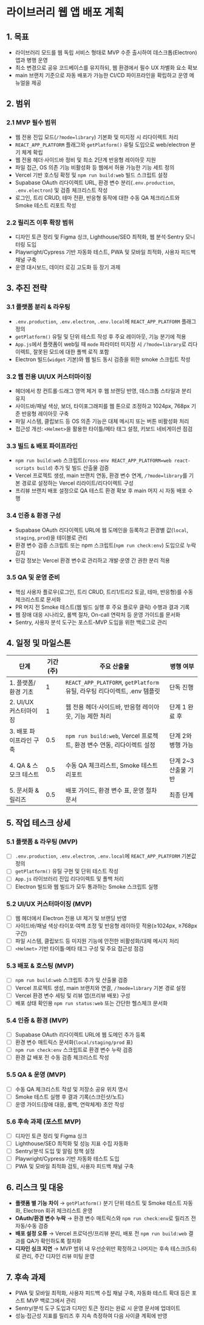 # 라이브러리 웹 앱 배포 계획

## 1. 목표
- 라이브러리 모드를 웹 독립 서비스 형태로 MVP 수준 출시하여 데스크톱(Electron) 앱과 병행 운영
- 최소 변경으로 공유 코드베이스를 유지하되, 웹 환경에서 필수 UX 차별화 요소 확보
- main 브랜치 기준으로 자동 배포가 가능한 CI/CD 파이프라인을 확립하고 운영 메뉴얼을 제공

## 2. 범위
### 2.1 MVP 필수 범위
- 웹 전용 진입 모드(`/?mode=library`) 기본화 및 미지정 시 리다이렉트 처리
- `REACT_APP_PLATFORM` 플래그와 `getPlatform()` 유틸 도입으로 web/electron 분기 체계 확립
- 웹 전용 헤더·사이드바 정비 및 최소 2단계 반응형 레이아웃 지원
- 파일 접근, OS 의존 기능 비활성화 등 웹에서 허용 가능한 기능 세트 정의
- Vercel 기반 호스팅 확정 및 `npm run build:web` 빌드 스크립트 설정
- Supabase OAuth 리다이렉트 URL, 환경 변수 분리(`.env.production`, `.env.electron`) 및 검증 체크리스트 작성
- 로그인, 트리 CRUD, 테마 전환, 반응형 동작에 대한 수동 QA 체크리스트와 Smoke 테스트 리포트 작성

### 2.2 릴리즈 이후 확장 범위
- 디자인 토큰 정리 및 Figma 싱크, Lighthouse/SEO 최적화, 웹 분석·Sentry 모니터링 도입
- Playwright/Cypress 기반 자동화 테스트, PWA 및 모바일 최적화, 사용자 피드백 채널 구축
- 운영 대시보드, 데이터 로깅 고도화 등 장기 과제

## 3. 추진 전략
### 3.1 플랫폼 분리 & 라우팅
- `.env.production`, `.env.electron`, `.env.local`에 `REACT_APP_PLATFORM` 플래그 정의
- `getPlatform()` 유틸 및 단위 테스트 작성 후 주요 레이아웃, 기능 분기에 적용
- `App.js`에서 플랫폼이 web일 때 `mode` 파라미터 미지정 시 `/?mode=library`로 리다이렉트, 잘못된 모드에 대한 폴백 로직 포함
- Electron 빌드(`widget` 기본)와 웹 빌드 동시 검증을 위한 smoke 스크립트 작성

### 3.2 웹 전용 UI/UX 커스터마이징
- 헤더에서 창 컨트롤·드래그 영역 제거 후 웹 브랜딩 반영, 데스크톱 스타일과 분리 유지
- 사이드바/패널 색상, 보더, 타이포그래피를 웹 톤으로 조정하고 1024px, 768px 기준 반응형 레이아웃 구축
- 파일 시스템, 클립보드 등 OS 의존 기능은 대체 메시지 또는 버튼 비활성화 처리
- 접근성 개선: `<Helmet>`을 활용한 타이틀/메타 태그 설정, 키보드 네비게이션 점검

### 3.3 빌드 & 배포 파이프라인
- `npm run build:web` 스크립트(`cross-env REACT_APP_PLATFORM=web react-scripts build`) 추가 및 빌드 산출물 검증
- Vercel 프로젝트 생성, main 브랜치 연동, 환경 변수 연계, `/?mode=library`를 기본 경로로 설정하는 Vercel 리라이트/리다이렉트 구성
- 프리뷰 브랜치 배포 설정으로 QA 테스트 환경 확보 후 main 머지 시 자동 배포 수행

### 3.4 인증 & 환경 구성
- Supabase OAuth 리다이렉트 URL에 웹 도메인을 등록하고 환경별 값(`local`, `staging`, `prod`)을 테이블로 관리
- 환경 변수 검증 스크립트 또는 npm 스크립트(`npm run check:env`) 도입으로 누락 감지
- 민감 정보는 Vercel 환경 변수로 관리하고 개발·운영 간 권한 분리 적용

### 3.5 QA 및 운영 준비
- 핵심 사용자 플로우(로그인, 트리 CRUD, 트리1/트리2 토글, 테마, 반응형)를 수동 체크리스트로 문서화
- PR 머지 전 Smoke 테스트(웹 빌드 실행 후 주요 플로우 클릭) 수행과 결과 기록
- 웹 장애 대응 시나리오, 롤백 절차, On-call 연락처 등 운영 가이드를 문서화
- Sentry, 사용자 분석 도구는 포스트-MVP 도입을 위한 백로그로 관리

## 4. 일정 및 마일스톤
| 단계 | 기간(주) | 주요 산출물 | 병행 여부 |
| --- | --- | --- | --- |
| 1. 플랫폼/환경 기초 | 1 | `REACT_APP_PLATFORM`, `getPlatform` 유틸, 라우팅 리다이렉트, .env 템플릿 | 단독 진행 |
| 2. UI/UX 커스터마이징 | 1 | 웹 전용 헤더·사이드바, 반응형 레이아웃, 기능 제한 처리 | 단계 1 완료 후 |
| 3. 배포 파이프라인 구축 | 0.5 | `npm run build:web`, Vercel 프로젝트, 환경 변수 연동, 리다이렉트 설정 | 단계 2와 병행 가능 |
| 4. QA & 스모크 테스트 | 0.5 | 수동 QA 체크리스트, Smoke 테스트 리포트 | 단계 2~3 산출물 기반 |
| 5. 문서화 & 릴리즈 | 0.5 | 배포 가이드, 환경 변수 표, 운영 절차 문서 | 최종 단계 |

## 5. 작업 테스크 상세
### 5.1 플랫폼 & 라우팅 (MVP)
- [ ] `.env.production`, `.env.electron`, `.env.local`에 `REACT_APP_PLATFORM` 기본값 정의
- [ ] `getPlatform()` 유틸 구현 및 단위 테스트 작성
- [ ] `App.js` 라이브러리 진입 리다이렉트 및 폴백 처리
- [ ] Electron 빌드와 웹 빌드가 모두 통과하는 Smoke 스크립트 실행

### 5.2 UI/UX 커스터마이징 (MVP)
- [ ] 웹 헤더에서 Electron 전용 UI 제거 및 브랜딩 반영
- [ ] 사이드바/패널 색상·타이포·여백 조정 및 반응형 레이아웃 적용(≥1024px, ≥768px 구간)
- [ ] 파일 시스템, 클립보드 등 미지원 기능에 안전한 비활성화/대체 메시지 처리
- [ ] `<Helmet>` 기반 타이틀·메타 태그 구성 및 주요 접근성 점검

### 5.3 배포 & 호스팅 (MVP)
- [ ] `npm run build:web` 스크립트 추가 및 산출물 검증
- [ ] Vercel 프로젝트 생성, main 브랜치와 연결, `/?mode=library` 기본 경로 설정
- [ ] Vercel 환경 변수 세팅 및 리뷰 앱(프리뷰 배포) 구성
- [ ] 배포 상태 확인용 `npm run status:web` 또는 간단한 헬스체크 문서화

### 5.4 인증 & 환경 (MVP)
- [ ] Supabase OAuth 리다이렉트 URL에 웹 도메인 추가 등록
- [ ] 환경 변수 매트릭스 문서화(`local/staging/prod` 표)
- [ ] `npm run check:env` 스크립트로 환경 변수 누락 검증
- [ ] 환경 값 배포 전 수동 검증 체크리스트 작성

### 5.5 QA & 운영 (MVP)
- [ ] 수동 QA 체크리스트 작성 및 저장소 공유 위치 명시
- [ ] Smoke 테스트 실행 후 결과 기록(스크린샷/노트)
- [ ] 운영 가이드(장애 대응, 롤백, 연락체계) 초안 작성

### 5.6 후속 과제 (포스트 MVP)
- [ ] 디자인 토큰 정리 및 Figma 싱크
- [ ] Lighthouse/SEO 최적화 및 성능 지표 수집 자동화
- [ ] Sentry/분석 도입 및 알림 정책 설정
- [ ] Playwright/Cypress 기반 자동화 테스트 도입
- [ ] PWA 및 모바일 최적화 검토, 사용자 피드백 채널 구축

## 6. 리스크 및 대응
- **플랫폼 별 기능 차이** → `getPlatform()` 분기 단위 테스트 및 Smoke 테스트 자동화, Electron 회귀 체크리스트 운영
- **OAuth/환경 변수 누락** → 환경 변수 매트릭스와 `npm run check:env`로 릴리즈 전 자동/수동 검증
- **배포 설정 오류** → Vercel 프로덕션/프리뷰 분리, 배포 전 `npm run build:web` 결과를 QA가 확인하도록 절차화
- **디자인 싱크 지연** → MVP 범위 내 우선순위만 확정하고 나머지는 후속 테스크(5.6)로 관리, 주간 디자인 리뷰 미팅 운영

## 7. 후속 과제
- PWA 및 모바일 최적화, 사용자 피드백 수집 채널 구축, 자동화 테스트 확대 등은 포스트 MVP 백로그에서 관리
- Sentry/분석 도구 도입과 디자인 토큰 정리는 완료 시 운영 문서에 업데이트
- 성능·접근성 지표를 릴리즈 후 지속 측정하여 다음 사이클 계획에 반영
